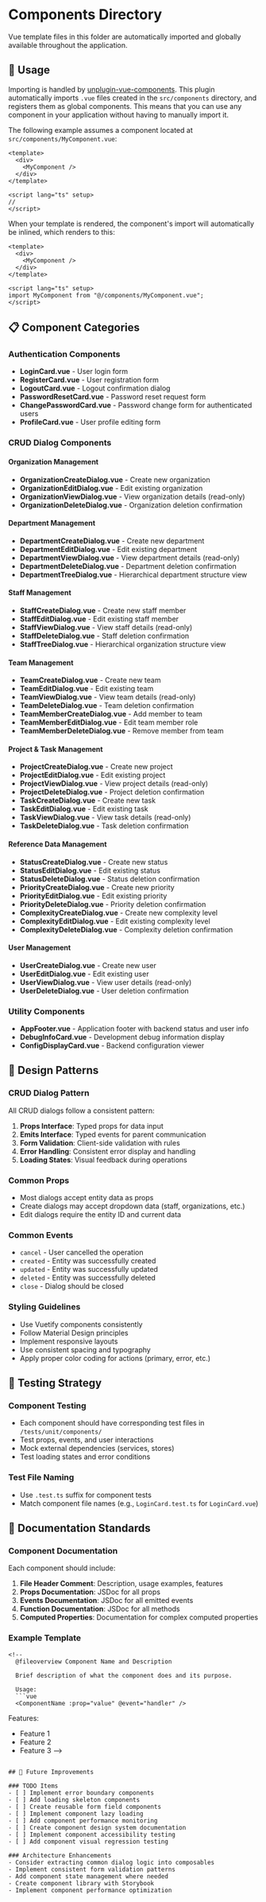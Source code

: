 # Components Directory

Vue template files in this folder are automatically imported and globally available throughout the application.

## 🚀 Usage

Importing is handled by [unplugin-vue-components](https://github.com/unplugin/unplugin-vue-components). This plugin automatically imports `.vue` files created in the `src/components` directory, and registers them as global components. This means that you can use any component in your application without having to manually import it.

The following example assumes a component located at `src/components/MyComponent.vue`:

```vue
<template>
  <div>
    <MyComponent />
  </div>
</template>

<script lang="ts" setup>
//
</script>
```

When your template is rendered, the component's import will automatically be inlined, which renders to this:

```vue
<template>
  <div>
    <MyComponent />
  </div>
</template>

<script lang="ts" setup>
import MyComponent from "@/components/MyComponent.vue";
</script>
```

## 📋 Component Categories

### Authentication Components
- **LoginCard.vue** - User login form
- **RegisterCard.vue** - User registration form
- **LogoutCard.vue** - Logout confirmation dialog
- **PasswordResetCard.vue** - Password reset request form
- **ChangePasswordCard.vue** - Password change form for authenticated users
- **ProfileCard.vue** - User profile editing form

### CRUD Dialog Components

#### Organization Management
- **OrganizationCreateDialog.vue** - Create new organization
- **OrganizationEditDialog.vue** - Edit existing organization
- **OrganizationViewDialog.vue** - View organization details (read-only)
- **OrganizationDeleteDialog.vue** - Organization deletion confirmation

#### Department Management  
- **DepartmentCreateDialog.vue** - Create new department
- **DepartmentEditDialog.vue** - Edit existing department
- **DepartmentViewDialog.vue** - View department details (read-only)
- **DepartmentDeleteDialog.vue** - Department deletion confirmation
- **DepartmentTreeDialog.vue** - Hierarchical department structure view

#### Staff Management
- **StaffCreateDialog.vue** - Create new staff member
- **StaffEditDialog.vue** - Edit existing staff member
- **StaffViewDialog.vue** - View staff details (read-only)
- **StaffDeleteDialog.vue** - Staff deletion confirmation
- **StaffTreeDialog.vue** - Hierarchical organization structure view

#### Team Management
- **TeamCreateDialog.vue** - Create new team
- **TeamEditDialog.vue** - Edit existing team
- **TeamViewDialog.vue** - View team details (read-only)
- **TeamDeleteDialog.vue** - Team deletion confirmation
- **TeamMemberCreateDialog.vue** - Add member to team
- **TeamMemberEditDialog.vue** - Edit team member role
- **TeamMemberDeleteDialog.vue** - Remove member from team

#### Project & Task Management
- **ProjectCreateDialog.vue** - Create new project
- **ProjectEditDialog.vue** - Edit existing project
- **ProjectViewDialog.vue** - View project details (read-only)
- **ProjectDeleteDialog.vue** - Project deletion confirmation
- **TaskCreateDialog.vue** - Create new task
- **TaskEditDialog.vue** - Edit existing task
- **TaskViewDialog.vue** - View task details (read-only)
- **TaskDeleteDialog.vue** - Task deletion confirmation

#### Reference Data Management
- **StatusCreateDialog.vue** - Create new status
- **StatusEditDialog.vue** - Edit existing status
- **StatusDeleteDialog.vue** - Status deletion confirmation
- **PriorityCreateDialog.vue** - Create new priority
- **PriorityEditDialog.vue** - Edit existing priority
- **PriorityDeleteDialog.vue** - Priority deletion confirmation
- **ComplexityCreateDialog.vue** - Create new complexity level
- **ComplexityEditDialog.vue** - Edit existing complexity level
- **ComplexityDeleteDialog.vue** - Complexity deletion confirmation

#### User Management
- **UserCreateDialog.vue** - Create new user
- **UserEditDialog.vue** - Edit existing user
- **UserViewDialog.vue** - View user details (read-only)
- **UserDeleteDialog.vue** - User deletion confirmation

### Utility Components
- **AppFooter.vue** - Application footer with backend status and user info
- **DebugInfoCard.vue** - Development debug information display
- **ConfigDisplayCard.vue** - Backend configuration viewer

## 🎨 Design Patterns

### CRUD Dialog Pattern
All CRUD dialogs follow a consistent pattern:

1. **Props Interface**: Typed props for data input
2. **Emits Interface**: Typed events for parent communication
3. **Form Validation**: Client-side validation with rules
4. **Error Handling**: Consistent error display and handling
5. **Loading States**: Visual feedback during operations

### Common Props
- Most dialogs accept entity data as props
- Create dialogs may accept dropdown data (staff, organizations, etc.)
- Edit dialogs require the entity ID and current data

### Common Events
- `cancel` - User cancelled the operation
- `created` - Entity was successfully created
- `updated` - Entity was successfully updated
- `deleted` - Entity was successfully deleted
- `close` - Dialog should be closed

### Styling Guidelines
- Use Vuetify components consistently
- Follow Material Design principles
- Implement responsive layouts
- Use consistent spacing and typography
- Apply proper color coding for actions (primary, error, etc.)

## 🧪 Testing Strategy

### Component Testing
- Each component should have corresponding test files in `/tests/unit/components/`
- Test props, events, and user interactions
- Mock external dependencies (services, stores)
- Test loading states and error conditions

### Test File Naming
- Use `.test.ts` suffix for component tests
- Match component file names (e.g., `LoginCard.test.ts` for `LoginCard.vue`)

## 📝 Documentation Standards

### Component Documentation
Each component should include:

1. **File Header Comment**: Description, usage examples, features
2. **Props Documentation**: JSDoc for all props
3. **Events Documentation**: JSDoc for all emitted events
4. **Function Documentation**: JSDoc for all methods
5. **Computed Properties**: Documentation for complex computed properties

### Example Template
```vue
<!--
  @fileoverview Component Name and Description
  
  Brief description of what the component does and its purpose.
  
  Usage:
  ```vue
  <ComponentName :prop="value" @event="handler" />
  ```
  
  Features:
  - Feature 1
  - Feature 2
  - Feature 3
-->

<template>
  <!-- Component template -->
</template>

<script setup lang="ts">
/**
 * @fileoverview Component Script
 * 
 * Description of the script functionality.
 */

// Component implementation
</script>
```

## 🔄 Future Improvements

### TODO Items
- [ ] Implement error boundary components
- [ ] Add loading skeleton components
- [ ] Create reusable form field components
- [ ] Implement component lazy loading
- [ ] Add component performance monitoring
- [ ] Create component design system documentation
- [ ] Implement component accessibility testing
- [ ] Add component visual regression testing

### Architecture Enhancements
- Consider extracting common dialog logic into composables
- Implement consistent form validation patterns
- Add component state management where needed
- Create component library with Storybook
- Implement component performance optimization
